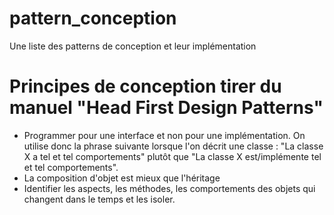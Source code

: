 # pattern_conception
Une liste des patterns de conception et leur implémentation

# Principes de conception tirer du manuel "Head First Design Patterns"
- Programmer pour une interface et non pour une implémentation. On utilise donc la phrase suivante lorsque l'on décrit une classe : "La classe X a tel et tel comportements" plutôt que "La classe X est/implémente tel et tel comportements".
- La composition d'objet est mieux que l'héritage
- Identifier les aspects, les méthodes, les comportements des objets qui changent dans le temps et les isoler.
